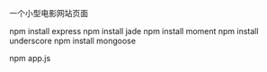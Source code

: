一个小型电影网站页面

npm install express
npm install jade
npm install moment
npm install underscore
npm install mongoose

npm app.js

